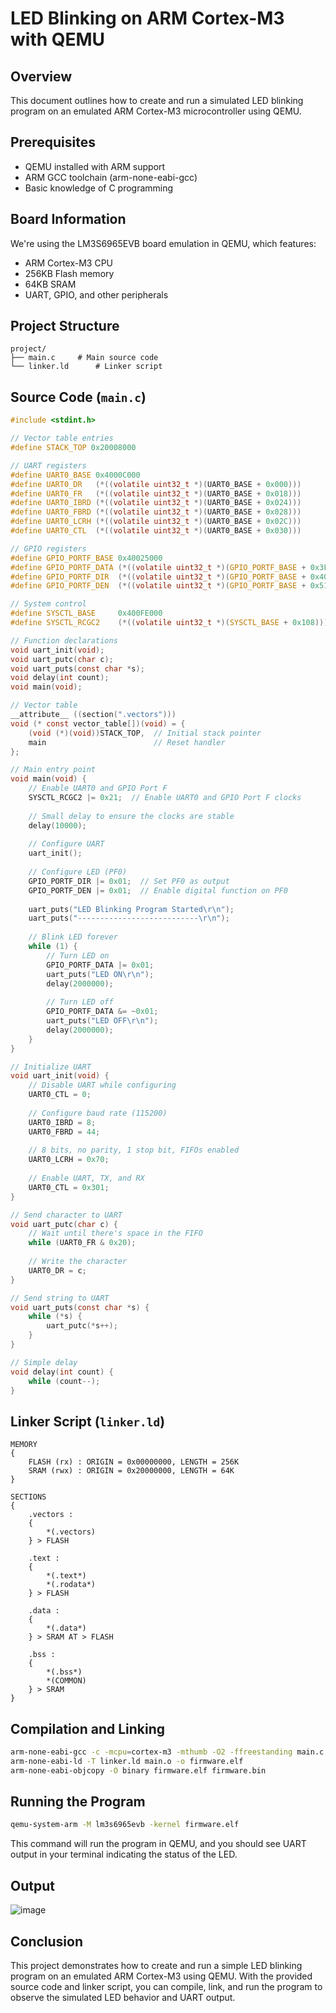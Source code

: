 # LED Blinking on ARM Cortex-M3 with QEMU

## Overview
This document outlines how to create and run a simulated LED blinking program on an emulated ARM Cortex-M3 microcontroller using QEMU.

## Prerequisites
- QEMU installed with ARM support
- ARM GCC toolchain (arm-none-eabi-gcc)
- Basic knowledge of C programming

## Board Information
We're using the LM3S6965EVB board emulation in QEMU, which features:
- ARM Cortex-M3 CPU
- 256KB Flash memory
- 64KB SRAM
- UART, GPIO, and other peripherals

## Project Structure
```
project/
├── main.c     # Main source code
└── linker.ld      # Linker script
```

## Source Code (`main.c`)
```c
#include <stdint.h>

// Vector table entries
#define STACK_TOP 0x20008000

// UART registers
#define UART0_BASE 0x4000C000
#define UART0_DR   (*((volatile uint32_t *)(UART0_BASE + 0x000)))
#define UART0_FR   (*((volatile uint32_t *)(UART0_BASE + 0x018)))
#define UART0_IBRD (*((volatile uint32_t *)(UART0_BASE + 0x024)))
#define UART0_FBRD (*((volatile uint32_t *)(UART0_BASE + 0x028)))
#define UART0_LCRH (*((volatile uint32_t *)(UART0_BASE + 0x02C)))
#define UART0_CTL  (*((volatile uint32_t *)(UART0_BASE + 0x030)))

// GPIO registers
#define GPIO_PORTF_BASE 0x40025000
#define GPIO_PORTF_DATA (*((volatile uint32_t *)(GPIO_PORTF_BASE + 0x3FC)))
#define GPIO_PORTF_DIR  (*((volatile uint32_t *)(GPIO_PORTF_BASE + 0x400)))
#define GPIO_PORTF_DEN  (*((volatile uint32_t *)(GPIO_PORTF_BASE + 0x51C)))

// System control
#define SYSCTL_BASE     0x400FE000
#define SYSCTL_RCGC2    (*((volatile uint32_t *)(SYSCTL_BASE + 0x108)))

// Function declarations
void uart_init(void);
void uart_putc(char c);
void uart_puts(const char *s);
void delay(int count);
void main(void);

// Vector table
__attribute__ ((section(".vectors")))
void (* const vector_table[])(void) = {
    (void (*)(void))STACK_TOP,  // Initial stack pointer
    main                        // Reset handler
};

// Main entry point
void main(void) {
    // Enable UART0 and GPIO Port F
    SYSCTL_RCGC2 |= 0x21;  // Enable UART0 and GPIO Port F clocks
    
    // Small delay to ensure the clocks are stable
    delay(10000);
    
    // Configure UART
    uart_init();
    
    // Configure LED (PF0)
    GPIO_PORTF_DIR |= 0x01;  // Set PF0 as output
    GPIO_PORTF_DEN |= 0x01;  // Enable digital function on PF0
    
    uart_puts("LED Blinking Program Started\r\n");
    uart_puts("---------------------------\r\n");
    
    // Blink LED forever
    while (1) {
        // Turn LED on
        GPIO_PORTF_DATA |= 0x01;
        uart_puts("LED ON\r\n");
        delay(2000000);
        
        // Turn LED off
        GPIO_PORTF_DATA &= ~0x01;
        uart_puts("LED OFF\r\n");
        delay(2000000);
    }
}

// Initialize UART
void uart_init(void) {
    // Disable UART while configuring
    UART0_CTL = 0;
    
    // Configure baud rate (115200)
    UART0_IBRD = 8;
    UART0_FBRD = 44;
    
    // 8 bits, no parity, 1 stop bit, FIFOs enabled
    UART0_LCRH = 0x70;
    
    // Enable UART, TX, and RX
    UART0_CTL = 0x301;
}

// Send character to UART
void uart_putc(char c) {
    // Wait until there's space in the FIFO
    while (UART0_FR & 0x20);
    
    // Write the character
    UART0_DR = c;
}

// Send string to UART
void uart_puts(const char *s) {
    while (*s) {
        uart_putc(*s++);
    }
}

// Simple delay
void delay(int count) {
    while (count--);
}
```

## Linker Script (`linker.ld`)
```ld
MEMORY
{
    FLASH (rx) : ORIGIN = 0x00000000, LENGTH = 256K
    SRAM (rwx) : ORIGIN = 0x20000000, LENGTH = 64K
}

SECTIONS
{
    .vectors :
    {
        *(.vectors)
    } > FLASH

    .text :
    {
        *(.text*)
        *(.rodata*)
    } > FLASH

    .data :
    {
        *(.data*)
    } > SRAM AT > FLASH

    .bss :
    {
        *(.bss*)
        *(COMMON)
    } > SRAM
}
```

## Compilation and Linking
```bash
arm-none-eabi-gcc -c -mcpu=cortex-m3 -mthumb -O2 -ffreestanding main.c -o main.o
arm-none-eabi-ld -T linker.ld main.o -o firmware.elf
arm-none-eabi-objcopy -O binary firmware.elf firmware.bin
```

## Running the Program
```bash
qemu-system-arm -M lm3s6965evb -kernel firmware.elf
```

This command will run the program in QEMU, and you should see UART output in your terminal indicating the status of the LED.
## Output
![image](https://github.com/user-attachments/assets/bfe9ce66-b0b9-4313-86ba-e4331d3ec869)

## Conclusion
This project demonstrates how to create and run a simple LED blinking program on an emulated ARM Cortex-M3 using QEMU. With the provided source code and linker script, you can compile, link, and run the program to observe the simulated LED behavior and UART output.
